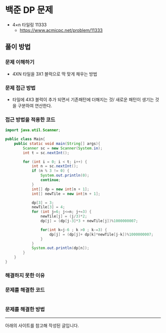 # 백준 DP 문제

- 4×n 타일링 11333
  - https://www.acmicpc.net/problem/11333

## 풀이 방법

### 문제 이해하기

- 4XN 타일을 3X1 블럭으로 딱 맞게 채우는 방법

### 문제 접근 방법

- 타일에 4X3 블럭이 추가 되면서 기존패턴에 더해지는 것/ 새로운 패턴이 생기는 것 을 구분하여 연산한다.

<!-- ### 구현 배경 지식 -->

### 접근 방법을 적용한 코드

```java
import java.util.Scanner;

public class Main{
    public static void main(String[] args){
        Scanner sc = new Scanner(System.in);
		int t = sc.nextInt();

		for (int i = 0; i < t; i++) {
			int n = sc.nextInt();
			if (n % 3 != 0) {
				System.out.println(0);
				continue;
			}
			int[] dp = new int[n + 1];
			int[] newTile = new int[n + 1];

			dp[3] = 3;
			newTile[3] = 4;
			for (int j=6; j<=n; j+=3) {
				newTile[j] = (j/3)*2;
				dp[j] = (dp[j-3]*3 + newTile[j])%1000000007;

				for(int k=j-6 ; k >0 ; k-=3) {
					dp[j] = (dp[j]+ dp[k]*newTile[j-k])%1000000007;
				}
			}
			System.out.println(dp[n]);
		}
    }
}
```

### 해결하지 못한 이유

### 문제를 해결한 코드

```java

```

### 문제를 해결한 방법

---

아래의 사이트를 참고해 작성된 글입니다.
